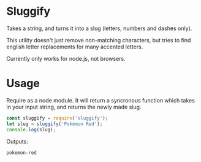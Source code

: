# Sluggify

Takes a string, and turns it into a slug (letters, numbers and dashes only).

This utility doesn't just remove non-matching characters, but tries to find english letter replacements for many accented letters.

Currently only works for node.js, not browsers.

# Usage

Require as a node module. It will return a syncronous function which takes in your input string, and returns the newly made slug.

```js
const sluggify = require('sluggify');
let slug = sluggify('Pokémon Red');
console.log(slug);
```
Outputs:

```
pokemon-red
```
